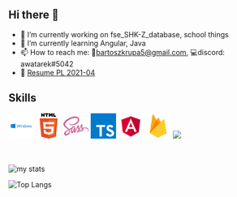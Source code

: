 ## Hi there 👋
- 🔭 I’m currently working on fse_SHK-Z_database, school things
- 🌱 I’m currently learning Angular, Java
- 📫 How to reach me: 📧[bartoszkrupa5@gmail.com](mailto:bartoszkrupa5@gmail.com), 💻discord: awatarek#5042
- 📄 [Resume PL 2021-04](https://drive.google.com/file/d/1ck2sivyYNFpU01T4Fd7SZ7B51TuF9ioh/view?usp=sharing)
## Skills

<div>
  <img src="https://raw.githubusercontent.com/github/explore/80688e429a7d4ef2fca1e82350fe8e3517d3494d/topics/windows/windows.png" width="50px">
  <img src="https://raw.githubusercontent.com/github/explore/80688e429a7d4ef2fca1e82350fe8e3517d3494d/topics/html/html.png" width="50px">
  <img src="https://raw.githubusercontent.com/github/explore/80688e429a7d4ef2fca1e82350fe8e3517d3494d/topics/sass/sass.png" width="50px">
  <img src="https://raw.githubusercontent.com/github/explore/80688e429a7d4ef2fca1e82350fe8e3517d3494d/topics/typescript/typescript.png" width="50px">
  <img src="https://raw.githubusercontent.com/github/explore/80688e429a7d4ef2fca1e82350fe8e3517d3494d/topics/angular/angular.png" width="50px">
  <img src="https://raw.githubusercontent.com/github/explore/80688e429a7d4ef2fca1e82350fe8e3517d3494d/topics/firebase/firebase.png" width="50px">
  <img src="https://woocommerce.com/wp-content/uploads/2011/12/stripe-logo-blue.png" width="50px">
</div>
<br>
<br>

![my stats](https://github-readme-stats.vercel.app/api?username=awatarek&show_icons=true&theme=dracula)

![Top Langs](https://github-readme-stats.vercel.app/api/top-langs/?username=awatarek)
